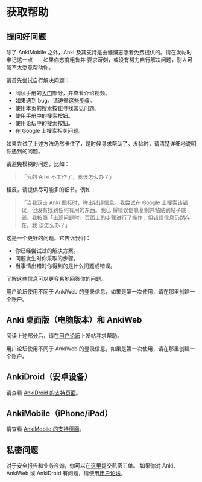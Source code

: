 # 获取帮助

## 提问好问题

除了 AnkiMobile 之外，Anki 及其支持是由慷慨志愿者免费提供的。请在发帖时牢记这一点——如果你态度粗鲁并
要求苛刻，或没有努力自行解决问题，别人可能不太愿意帮助你。

请首先尝试自行解决问题：

- 阅读手册的[入门](./getting-started.md)部分，并查看介绍视频。
- 如果遇到 bug，请遵循[这些步骤](./troubleshooting.md)。
- 使用本页的搜索按钮寻找常见问题。
- 使用手册中的搜索按钮。
- 使用论坛中的搜索按钮。
- 在 Google 上搜索相关问题。

如果尝试了上述方法仍然卡住了，是时候寻求帮助了。发帖时，请清楚详细地说明你遇到的问题。

请避免模糊的问题，比如：

> 「我的 Anki 不工作了，我该怎么办？」

相反，请提供尽可能多的细节。例如：

> 「当我双击 Anki 图标时，弹出错误信息。我尝试在 Google 上搜索该错误，但没有找到任何有用的东西。我已
> 将错误信息复制并粘贴到帖子底部。我按照「出现问题时」页面上的步骤进行了操作，但错误信息仍然存在。我
> 该怎么办？」

这是一个更好的问题。它告诉我们：

- 你已经尝试过的解决方案。
- 问题发生时你采取的步骤。
- 当事情出错时你得到的是什么问题或错误。

了解这些信息可以更容易地回答你的问题。

用户论坛使用不同于 AnkiWeb 的登录信息，如果是第一次使用，请在那里创建一个账户。

## Anki 桌面版（电脑版本）和 AnkiWeb

阅读上述部分后，请在[用户论坛](https://forums.ankiweb.net)上发帖寻求帮助。

用户论坛使用不同于 AnkiWeb 的登录信息，如果是第一次使用，请在那里创建一个账户。

## AnkiDroid（安卓设备）

请查看 [AnkiDroid 的支持页面](https://docs.ankidroid.org/help.html)。

## AnkiMobile（iPhone/iPad）

请查看 [AnkiMobile 的支持页面](https://docs.ankimobile.net/support.html)。

## 私密问题

对于安全报告和业务咨询，你可以在[这里](https://anki.tenderapp.com/discussions/private)提交私密工单。
如果你对 Anki、AnkiWeb 或 AnkiDroid 有问题，请使用[用户论坛](https://forums.ankiweb.net)。
